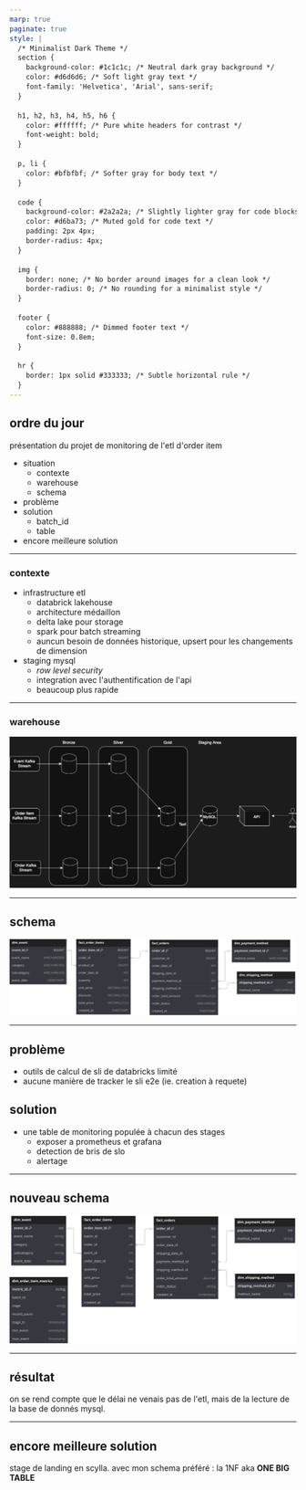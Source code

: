 ```yaml
---
marp: true
paginate: true
style: |
  /* Minimalist Dark Theme */
  section {
    background-color: #1c1c1c; /* Neutral dark gray background */
    color: #d6d6d6; /* Soft light gray text */
    font-family: 'Helvetica', 'Arial', sans-serif;
  }

  h1, h2, h3, h4, h5, h6 {
    color: #ffffff; /* Pure white headers for contrast */
    font-weight: bold;
  }

  p, li {
    color: #bfbfbf; /* Softer gray for body text */
  }

  code {
    background-color: #2a2a2a; /* Slightly lighter gray for code blocks */
    color: #d6ba73; /* Muted gold for code text */
    padding: 2px 4px;
    border-radius: 4px;
  }

  img {
    border: none; /* No border around images for a clean look */
    border-radius: 0; /* No rounding for a minimalist style */
  }

  footer {
    color: #888888; /* Dimmed footer text */
    font-size: 0.8em;
  }

  hr {
    border: 1px solid #333333; /* Subtle horizontal rule */
  }
---
```


## ordre du jour

présentation du projet de monitoring de l'etl d'order item

- situation
  - contexte
  - warehouse
  - schema
- problème
- solution
  - batch_id
  - table
- encore meilleure solution

---

### contexte

- infrastructure etl
  - databrick lakehouse
  - architecture médaillon
  - delta lake pour storage
  - spark pour batch streaming
  - auncun besoin de données historique, upsert pour les changements de dimension
- staging mysql
  - <i>row level security</i>
  - integration avec l'authentification de l'api
  - beaucoup plus rapide

---

### warehouse

<img src="system.drawio.png" />

---

## schema

<img src="double-star.svg"/>

---

## problème

- outils de calcul de sli de databricks limité
- aucune manière de tracker le sli e2e (ie. creation à requete)

## solution

- une table de monitoring populée à chacun des stages
  - exposer a prometheus et grafana
  - detection de bris de slo
  - alertage

---

## nouveau schema

<img src="monitoring-table.svg"/>

---

## résultat

on se rend compte que le délai ne venais pas de l'etl, mais de la lecture de la base de donnés mysql.

---

## encore meilleure solution

stage de landing en scylla.
avec mon schema préféré : la 1NF
aka <b>ONE BIG TABLE</b>
